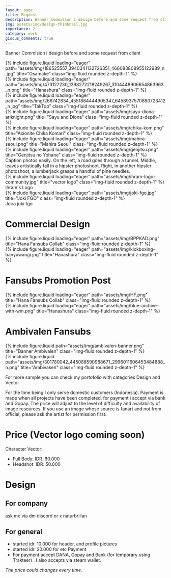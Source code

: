 ```yaml
---
layout: page
title: Request
description: Banner Commision i design before and some request from client
img: assets/img/design-thimbnail.jpg
importance: 2
category: work
giscus_comments: true
---
```


Banner Commision i design before and some request from client

<div class="row">
    <div class="col-sm mt-3 mt-md-0">
        {% include figure.liquid loading="eager" path="assets/img/186525557_3940341132726351_466083808955122989_n.jpg" title="Osamake" class="img-fluid rounded z-depth-1" %}
    </div>
    <div class="col-sm mt-3 mt-md-0">
        {% include figure.liquid loading="eager" path="assets/img/473127230_1398272218249267_3104448906654863963_n.png" title="Hanashura" class="img-fluid rounded z-depth-1" %}
    </div>
    <div class="col-sm mt-3 mt-md-0">
        {% include figure.liquid loading="eager" path="assets/img/266742834_4551884444905347_6458937570890723412_n.jpg" title="TakTop" class="img-fluid rounded z-depth-1" %}
    </div>
</div>
<div class="row">
    <div class="col-sm mt-3 mt-md-0">
        {% include figure.liquid loading="eager" path="assets/img/sayu-diona-ariknight.png" title="Sayu and Diona" class="img-fluid rounded z-depth-1" %}
    </div>
    <div class="col-sm mt-3 mt-md-0">
        {% include figure.liquid loading="eager" path="assets/img/chika-kom.png" title="Axionite Chika Komari" class="img-fluid rounded z-depth-1" %}
    </div>
    <div class="col-sm mt-3 mt-md-0">
        {% include figure.liquid loading="eager" path="assets/img/mahira-seoul.png" title="Mahira Seoul" class="img-fluid rounded z-depth-1" %}
    </div>
</div>
<div class="row">
    <div class="col-sm mt-3 mt-md-0">
        {% include figure.liquid loading="eager" path="assets/img/genjitsu.png" title="Genjitsu no Yohane" class="img-fluid rounded z-depth-1" %}
    </div>
</div>
<div class="caption">
    Caption photos easily. On the left, a road goes through a tunnel. Middle, leaves artistically fall in a hipster photoshoot. Right, in another hipster photoshoot, a lumberjack grasps a handful of pine needles.
</div>
<div class="row">
    <div class="col-sm mt-3 mt-md-0">
        {% include figure.liquid loading="eager" path="assets/img/ihram-logo-community.jpg" title="vector logo" class="img-fluid rounded z-depth-1" %}
    </div>
</div>
<div class="caption">
    Ihram's Logo
</div>
<div class="row">
    <div class="col-sm mt-3 mt-md-0">
        {% include figure.liquid loading="eager" path="assets/img/joki-fgo.jpg" title="Joki FGO" class="img-fluid rounded z-depth-1" %}
    </div>
</div>
<div class="caption">
    Joira joki fgo
</div>

# Commercial Design

<div class="row justify-content-sm-center">
    <div class="col-sm mt-3 mt-md-0">
        {% include figure.liquid loading="eager" path="assets/img/BPPKAD.png" title="Hana Fansubs Collab" class="img-fluid rounded z-depth-1" %}
    </div>
    <div class="col-sm mt-3 mt-md-0">
        {% include figure.liquid loading="eager" path="assets/img/kickboxing-banyuwangi.jpg" title="Hanashura" class="img-fluid rounded z-depth-1" %}
    </div>
</div>

# Fansubs Promotion Post

<div class="row justify-content-sm-center">
    <div class="col-sm mt-3 mt-md-0">
        {% include figure.liquid loading="eager" path="assets/img/HF.png" title="Hana Fansubs Collab" class="img-fluid rounded z-depth-1" %}
    </div>
    <div class="col-sm mt-3 mt-md-0">
        {% include figure.liquid loading="eager" path="assets/img/blue-archive-with-wm.png" title="Hanashura" class="img-fluid rounded z-depth-1" %}
    </div>
</div>

# Ambivalen Fansubs

<div class="row justify-content-sm-center">
    <div class="col-sm-8 mt-3 mt-md-0">
        {% include figure.liquid path="assets/img/ambivalen-banner.png" title="Banner Ambivalen" class="img-fluid rounded z-depth-1" %}
    </div>
    <div class="col-sm-4 mt-3 mt-md-0">
        {% include figure.liquid path="assets/img/301780042_445088590988671_2996011606453484888_n.png" title="Ambivaken" class="img-fluid rounded z-depth-1" %}
    </div>
</div>

For more sample you can check my portofolio with categories Design and Vector

For the time being I only serve domestic customers (Indonesia). Payment is made when all projects have been completed, for payment i accept via bank and Gopay. The price will adjust to the level of difficulty and availability of image resources. If you use an image whose source is fanart and not from official, please ask the artist for permission first.

# Price (Vector logo coming soon)
Character Vector:
- Full Body: IDR. 60.000
- Headshot: IDR. 50.000

# Design
## For company
ask me via dm discord or x naturbrilian

## For general
- started idr. 10.000 for header, and profile pictures
- started idr. 20.000 for etc
Payment
- For payment accept DANA, Gopay and Bank (for temporary using Trakteer) . I also accepts via steam wallet.

_The price could changes every time._
